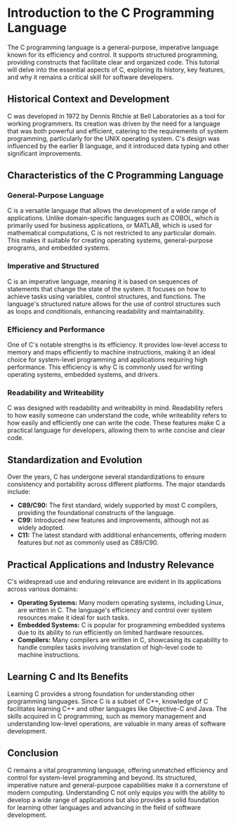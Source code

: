 # Introduction to the C Programming Language

The C programming language is a general-purpose, imperative language known for its efficiency and control. It supports structured programming, providing constructs that facilitate clear and organized code. This tutorial will delve into the essential aspects of C, exploring its history, key features, and why it remains a critical skill for software developers.

## Historical Context and Development

C was developed in 1972 by Dennis Ritchie at Bell Laboratories as a tool for working programmers. Its creation was driven by the need for a language that was both powerful and efficient, catering to the requirements of system programming, particularly for the UNIX operating system. C's design was influenced by the earlier B language, and it introduced data typing and other significant improvements.

## Characteristics of the C Programming Language

### General-Purpose Language

C is a versatile language that allows the development of a wide range of applications. Unlike domain-specific languages such as COBOL, which is primarily used for business applications, or MATLAB, which is used for mathematical computations, C is not restricted to any particular domain. This makes it suitable for creating operating systems, general-purpose programs, and embedded systems.

### Imperative and Structured

C is an imperative language, meaning it is based on sequences of statements that change the state of the system. It focuses on how to achieve tasks using variables, control structures, and functions. The language's structured nature allows for the use of control structures such as loops and conditionals, enhancing readability and maintainability.

### Efficiency and Performance

One of C's notable strengths is its efficiency. It provides low-level access to memory and maps efficiently to machine instructions, making it an ideal choice for system-level programming and applications requiring high performance. This efficiency is why C is commonly used for writing operating systems, embedded systems, and drivers.

### Readability and Writeability

C was designed with readability and writeability in mind. Readability refers to how easily someone can understand the code, while writeability refers to how easily and efficiently one can write the code. These features make C a practical language for developers, allowing them to write concise and clear code.

## Standardization and Evolution

Over the years, C has undergone several standardizations to ensure consistency and portability across different platforms. The major standards include:

- **C89/C90:** The first standard, widely supported by most C compilers, providing the foundational constructs of the language.
- **C99:** Introduced new features and improvements, although not as widely adopted.
- **C11:** The latest standard with additional enhancements, offering modern features but not as commonly used as C89/C90.

## Practical Applications and Industry Relevance

C's widespread use and enduring relevance are evident in its applications across various domains:

- **Operating Systems:** Many modern operating systems, including Linux, are written in C. The language's efficiency and control over system resources make it ideal for such tasks.
- **Embedded Systems:** C is popular for programming embedded systems due to its ability to run efficiently on limited hardware resources.
- **Compilers:** Many compilers are written in C, showcasing its capability to handle complex tasks involving translation of high-level code to machine instructions.

## Learning C and Its Benefits

Learning C provides a strong foundation for understanding other programming languages. Since C is a subset of C++, knowledge of C facilitates learning C++ and other languages like Objective-C and Java. The skills acquired in C programming, such as memory management and understanding low-level operations, are valuable in many areas of software development.

## Conclusion

C remains a vital programming language, offering unmatched efficiency and control for system-level programming and beyond. Its structured, imperative nature and general-purpose capabilities make it a cornerstone of modern computing. Understanding C not only equips you with the ability to develop a wide range of applications but also provides a solid foundation for learning other languages and advancing in the field of software development.